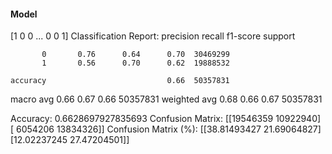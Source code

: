 #### Model
[1 0 0 ... 0 0 1]
Classification Report:
              precision    recall  f1-score   support

           0       0.76      0.64      0.70  30469299
           1       0.56      0.70      0.62  19888532

    accuracy                           0.66  50357831
   macro avg       0.66      0.67      0.66  50357831
weighted avg       0.68      0.66      0.67  50357831

Accuracy: 0.6628697927835693
Confusion Matrix:
[[19546359 10922940]
 [ 6054206 13834326]]
Confusion Matrix (%):
[[38.81493427 21.69064827]
 [12.02237245 27.47204501]]
